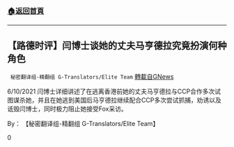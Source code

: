 ###  [:house:返回首頁](https://github.com/ourhimalayas/txt)
---

## 【路德时评】闫博士谈她的丈夫马亨德拉究竟扮演何种角色
` 秘密翻译组-精翻组 G-Translators/Elite Team` [轉載自GNews](https://gnews.org/zh-hans/1323781/)

6/10/2021 闫博士详细讲述了在逃离香港前她的丈夫马亨德拉与CCP合作多次试图谋杀她，并且在她逃到美国后马亨德拉继续配合CCP多次尝试抓捕，劝诱以及诋毁闫博士，同时极力阻止她接受Fox采访。

By： 【秘密翻译组-精翻组 G-Translators/Elite Team】

0

